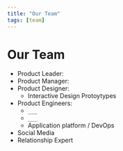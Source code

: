 ```yaml
---
title: "Our Team"
tags: [team]
---
```


# Our Team

- Product Leader: 
- Product Manager: 
- Product Designer:
    - Interactive Design Protoytypes
- Product Engineers:
    - `___`
    - `___`
    - Application platform / DevOps
- Social Media
- Relationship Expert